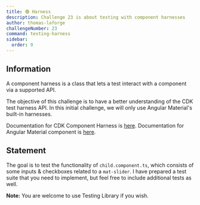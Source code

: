 ```yaml
---
title: 🟢 Harness
description: Challenge 23 is about testing with component harnesses
author: thomas-laforge
challengeNumber: 23
command: testing-harness
sidebar:
  order: 9
---
```


## Information

A component harness is a class that lets a test interact with a component via a supported API.

The objective of this challenge is to have a better understanding of the CDK test harness API. In this initial challenge, we will only use Angular Material's built-in harnesses.

Documentation for CDK Component Harness is [here](https://material.angular.io/cdk/test-harnesses/overview#api-for-test-authors).
Documentation for Angular Material component is [here](https://material.angular.io/components/button/overview).

## Statement

The goal is to test the functionality of `child.component.ts`, which consists of some inputs & checkboxes related to a `mat-slider`. I have prepared a test suite that you need to implement, but feel free to include additional tests as well.

**Note:** You are welcome to use Testing Library if you wish.
